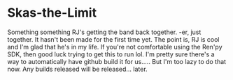# Skas-the-Limit

Something something RJ's getting the band back together. 
-er, just together. It hasn't been made for the first time yet. 
The point is, RJ is cool and I'm glad that he's in my life. 
If you're not comfortable using the Ren'py SDK, then good luck trying to get this to run lol. 
I'm pretty sure there's a way to automatically have github build it for us.....
But I'm too lazy to do that now.
Any builds released will be released... later.
